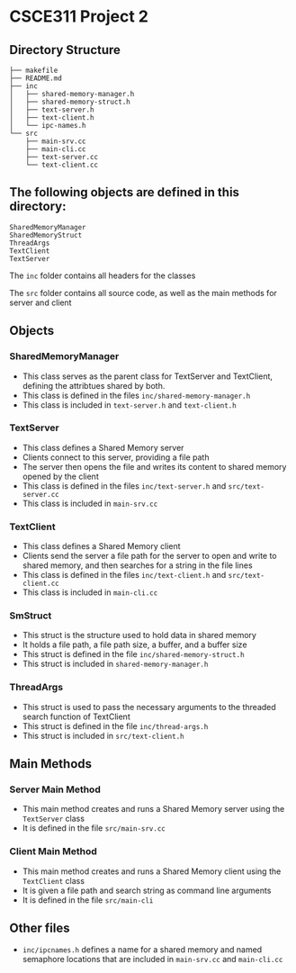 # CSCE311 Project 2

## Directory Structure
```
├── makefile
├── README.md
├── inc
│   ├── shared-memory-manager.h
│   ├── shared-memory-struct.h
│   ├── text-server.h
│   ├── text-client.h
│   └── ipc-names.h
└── src
    ├── main-srv.cc
    ├── main-cli.cc
    ├── text-server.cc
    └── text-client.cc
```

## The following objects are defined in this directory:

    SharedMemoryManager
    SharedMemoryStruct
    ThreadArgs
    TextClient
    TextServer

The `inc` folder contains all headers for the classes

The `src` folder contains all source code, as well as the main methods for server and client

## Objects

### SharedMemoryManager
- This class serves as the parent class for TextServer and TextClient, defining the attribtues shared by both.
- This class is defined in the files `inc/shared-memory-manager.h`
- This class is included in `text-server.h` and `text-client.h`

### TextServer
- This class defines a Shared Memory server
- Clients connect to this server, providing a file path
- The server then opens the file and writes its content to shared memory opened by the client
- This class is defined in the files `inc/text-server.h` and `src/text-server.cc`
- This class is included in `main-srv.cc`

### TextClient
- This class defines a Shared Memory client
- Clients send the server a file path for the server to open and write to shared memory, and then searches for a string in the file lines
- This class is defined in the files `inc/text-client.h` and `src/text-client.cc`
- This class is included in `main-cli.cc`

### SmStruct
- This struct is the structure used to hold data in shared memory
- It holds a file path, a file path size, a buffer, and a buffer size
- This struct is defined in the file `inc/shared-memory-struct.h`
- This struct is included in `shared-memory-manager.h`

### ThreadArgs
- This struct is used to pass the necessary arguments to the threaded search function of TextClient
- This struct is defined in the file `inc/thread-args.h`
- This struct is included in `src/text-client.h`

## Main Methods

### Server Main Method
- This main method creates and runs a Shared Memory server using the `TextServer` class
- It is defined in the file `src/main-srv.cc`

### Client Main Method
- This main method creates and runs a Shared Memory client using the `TextClient` class
- It is given a file path and search string as command line arguments
- It is defined in the file `src/main-cli`

## Other files
- `inc/ipcnames.h` defines a name for a shared memory and named semaphore locations that are included in `main-srv.cc` and `main-cli.cc`